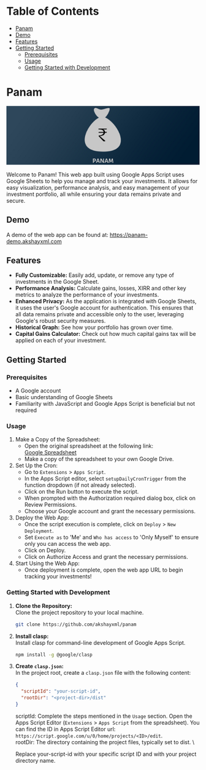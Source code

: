 # Table of Contents

- [Panam](#panam)
- [Demo](#demo)
- [Features](#features)
- [Getting Started](#getting-started)
   - [Prerequisites](#prerequisites)
   - [Usage](#usage)
   - [Getting Started with Development](#getting-started-with-development)

# Panam

![logo.png](./public/brand.jpg)

Welcome to Panam! This web app built using Google Apps Script uses Google Sheets to help you manage and track your investments. It allows for easy visualization, performance analysis, and easy management of your investment portfolio, all while ensuring your data remains private and secure.

## Demo
A demo of the web app can be found at: https://panam-demo.akshayxml.com

## Features

- **Fully Customizable:** Easily add, update, or remove any type of investments in the Google Sheet.
- **Performance Analysis:** Calculate gains, losses, XIRR and other key metrics to analyze the performance of your investments.
- **Enhanced Privacy:** As the application is integrated with Google Sheets, it uses the user's Google account for authentication. This ensures that all data remains private and accessible only to the user, leveraging Google's robust security measures.
- **Historical Graph:** See how your portfolio has grown over time.
- **Capital Gains Calculator:** Check out how much capital gains tax will be applied on each of your investment.

## Getting Started

### Prerequisites

- A Google account
- Basic understanding of Google Sheets
- Familiarity with JavaScript and Google Apps Script is beneficial but not required

### Usage
1. Make a Copy of the Spreadsheet:
   - Open the original spreadsheet at the following link: \
    [Google Spreadsheet](https://docs.google.com/spreadsheets/d/13P0q0RMEsY3uuaUJ1Il1DsnyIt4vcSZ_A-_HEHPVLD0/edit?usp=sharing)
   - Make a copy of the spreadsheet to your own Google Drive.
2. Set Up the Cron:
   - Go to `Extensions` > `Apps Script`. 
   - In the Apps Script editor, select `setupDailyCronTrigger` from the function dropdown (if not already selected). 
   - Click on the Run button to execute the script. 
   - When prompted with the Authorization required dialog box, click on Review Permissions. 
   - Choose your Google account and grant the necessary permissions.
3. Deploy the Web App:
   - Once the script execution is complete, click on `Deploy` > `New Deployment`. 
   - Set `Execute as` to 'Me' and `Who has access` to 'Only Myself' to ensure only you can access the web app. 
   - Click on Deploy. 
   - Click on Authorize Access and grant the necessary permissions.
4. Start Using the Web App:
   - Once deployment is complete, open the web app URL to begin tracking your investments!

### Getting Started with Development

1. **Clone the Repository:**  
   Clone the project repository to your local machine.
   ```bash
   git clone https://github.com/akshayxml/panam
2. **Install clasp:**  
   Install clasp for command-line development of Google Apps Script.
   ```bash
   npm install -g @google/clasp
3. **Create `clasp.json`:**  
   In the project root, create a `clasp.json` file with the following content:
   ```json
   {
     "scriptId": "your-script-id",
     "rootDir": "<project-dir>/dist"
   }
   ```
    scriptId: Complete the steps mentioned in the `Usage` section. Open the Apps Script Editor (`Extensions` > `Apps Script` from the spreadsheet). You can find the ID in Apps Script Editor url: `https://script.google.com/u/0/home/projects/<ID>/edit`. \
    rootDir: The directory containing the project files, typically set to dist. \

   Replace your-script-id with your specific script ID and <project-dir> with your project directory name.
